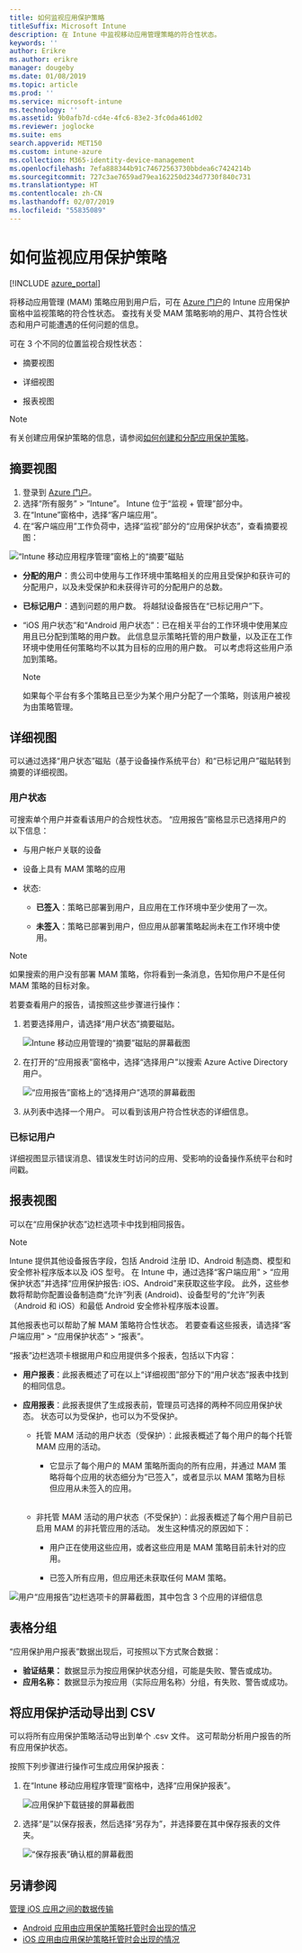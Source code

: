 ```yaml
---
title: 如何监视应用保护策略
titleSuffix: Microsoft Intune
description: 在 Intune 中监视移动应用管理策略的符合性状态。
keywords: ''
author: Erikre
ms.author: erikre
manager: dougeby
ms.date: 01/08/2019
ms.topic: article
ms.prod: ''
ms.service: microsoft-intune
ms.technology: ''
ms.assetid: 9b0afb7d-cd4e-4fc6-83e2-3fc0da461d02
ms.reviewer: joglocke
ms.suite: ems
search.appverid: MET150
ms.custom: intune-azure
ms.collection: M365-identity-device-management
ms.openlocfilehash: 7efa888344b91c74672563730bbdea6c7424214b
ms.sourcegitcommit: 727c3ae7659ad79ea162250d234d7730f840c731
ms.translationtype: HT
ms.contentlocale: zh-CN
ms.lasthandoff: 02/07/2019
ms.locfileid: "55835089"
---
```

# <a name="how-to-monitor-app-protection-policies"></a>如何监视应用保护策略
[!INCLUDE [azure_portal](./includes/azure_portal.md)]

将移动应用管理 (MAM) 策略应用到用户后，可在 [Azure 门户](https://portal.azure.com)的 Intune 应用保护窗格中监视策略的符合性状态。 查找有关受 MAM 策略影响的用户、其符合性状态和用户可能遭遇的任何问题的信息。

可在 3 个不同的位置监视合规性状态：

-   摘要视图

-   详细视图

-   报表视图

> [!NOTE]
> 有关创建应用保护策略的信息，请参阅[如何创建和分配应用保护策略](app-protection-policies.md)。

## <a name="summary-view"></a>摘要视图

1. 登录到 [Azure 门户](https://portal.azure.com)。
2. 选择“所有服务” > “Intune”。 Intune 位于“监视 + 管理”部分中。
3. 在“Intune”窗格中，选择“客户端应用”。
4. 在“客户端应用”工作负荷中，选择“监视”部分的“应用保护状态”，查看摘要视图：

![“Intune 移动应用程序管理”窗格上的“摘要”磁贴](./media/app-protection-user-status-summary.png)

-   **分配的用户**：贵公司中使用与工作环境中策略相关的应用且受保护和获许可的分配用户，以及未受保护和未获得许可的分配用户的总数。
-   **已标记用户**：遇到问题的用户数。 将越狱设备报告在“已标记用户”下。
-   “iOS 用户状态”和“Android 用户状态”：已在相关平台的工作环境中使用某应用且已分配到策略的用户数。 此信息显示策略托管的用户数量，以及正在工作环境中使用任何策略均不以其为目标的应用的用户数。 可以考虑将这些用户添加到策略。

    > [!NOTE]
    > 如果每个平台有多个策略且已至少为某个用户分配了一个策略，则该用户被视为由策略管理。

## <a name="detailed-view"></a>详细视图
可以通过选择“用户状态”磁贴（基于设备操作系统平台）和“已标记用户”磁贴转到摘要的详细视图。

### <a name="user-status"></a>用户状态
可搜索单个用户并查看该用户的合规性状态。 “应用报告”窗格显示已选择用户的以下信息：
- 与用户帐户关联的设备

- 设备上具有 MAM 策略的应用

- 状态:

  - **已签入**：策略已部署到用户，且应用在工作环境中至少使用了一次。

  - **未签入**：策略已部署到用户，但应用从部署策略起尚未在工作环境中使用。

>[!NOTE]
> 如果搜索的用户没有部署 MAM 策略，你将看到一条消息，告知你用户不是任何 MAM 策略的目标对象。

若要查看用户的报告，请按照这些步骤进行操作：

1.  若要选择用户，请选择“用户状态”摘要磁贴。

    ![Intune 移动应用管理的“摘要”磁贴的屏幕截图](./media/MAM-reporting-6.png)

2. 在打开的“应用报表”窗格中，选择“选择用户”以搜索 Azure Active Directory 用户。

    ![“应用报告”窗格上的“选择用户”选项的屏幕截图](./media/MAM-reporting-2.png)

3. 从列表中选择一个用户。 可以看到该用户符合性状态的详细信息。

### <a name="flagged-users"></a>已标记用户
详细视图显示错误消息、错误发生时访问的应用、受影响的设备操作系统平台和时间戳。

## <a name="reporting-view"></a>报表视图

可以在“应用保护状态”边栏选项卡中找到相同报告。

> [!NOTE]
> Intune 提供其他设备报告字段，包括 Android 注册 ID、Android 制造商、模型和安全修补程序版本以及 iOS 型号。 在 Intune 中，通过选择“客户端应用” > “应用保护状态”并选择“应用保护报告: iOS、Android”来获取这些字段。 此外，这些参数将帮助你配置设备制造商“允许”列表 (Android)、设备型号的“允许”列表（Android 和 iOS）和最低 Android 安全修补程序版本设置。 

其他报表也可以帮助了解 MAM 策略符合性状态。 若要查看这些报表，请选择“客户端应用” > “应用保护状态” > “报表”。 

“报表”边栏选项卡根据用户和应用提供多个报表，包括以下内容：


-   **用户报表**：此报表概述了可在以上“详细视图”部分下的“用户状态”报表中找到的相同信息。

-   **应用报表**：此报表提供了生成报表前，管理员可选择的两种不同应用保护状态。 状态可以为受保护，也可以为不受保护。

    -   托管 MAM 活动的用户状态（受保护）：此报表概述了每个用户的每个托管 MAM 应用的活动。

        -   它显示了每个用户的 MAM 策略所面向的所有应用，并通过 MAM 策略将每个应用的状态细分为“已签入”，或者显示以 MAM 策略为目标但应用从未签入的应用。
<br><br>
    -   非托管 MAM 活动的用户状态（不受保护）：此报表概述了每个用户目前已启用 MAM 的非托管应用的活动。 发生这种情况的原因如下：

        -   用户正在使用这些应用，或者这些应用是 MAM 策略目前未针对的应用。

        -   已签入所有应用，但应用还未获取任何 MAM 策略。

![用户“应用报告”边栏选项卡的屏幕截图，其中包含 3 个应用的详细信息](./media/MAM-reporting-4.png)

## <a name="table-grouping"></a>表格分组

“应用保护用户报表”数据出现后，可按照以下方式聚合数据：

- **验证结果：** 数据显示为按应用保护状态分组，可能是失败、警告或成功。
- **应用名称：** 数据显示为按应用（实际应用名称）分组，有失败、警告或成功。

## <a name="export-app-protection-activities-to-csv"></a>将应用保护活动导出到 CSV

可以将所有应用保护策略活动导出到单个 .csv 文件。 这可帮助分析用户报告的所有应用保护状态。

按照下列步骤进行操作可生成应用保护报表：

1. 在“Intune 移动应用程序管理”窗格中，选择“应用保护报表”。

    ![应用保护下载链接的屏幕截图](./media/app-protection-report-csv-2.png)

2. 选择“是”以保存报表，然后选择“另存为”，并选择要在其中保存报表的文件夹。

    ![“保存报表”确认框的屏幕截图](./media/app-protection-report-csv-1.png)

## <a name="see-also"></a>另请参阅
[管理 iOS 应用之间的数据传输](data-transfer-between-apps-manage-ios.md)

* [Android 应用由应用保护策略托管时会出现的情况](app-protection-enabled-apps-android.md)
* [iOS 应用由应用保护策略托管时会出现的情况](app-protection-enabled-apps-ios.md)
